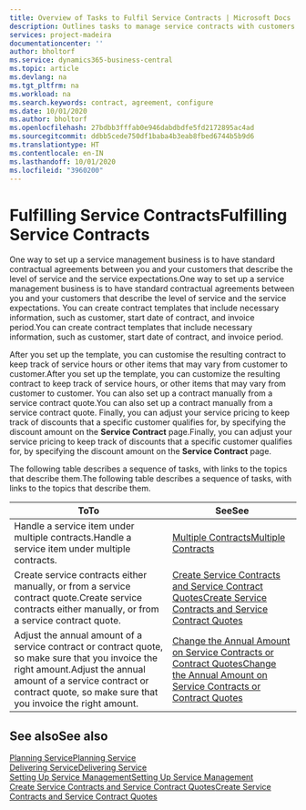 ```yaml
---
title: Overview of Tasks to Fulfil Service Contracts | Microsoft Docs
description: Outlines tasks to manage service contracts with customers.
services: project-madeira
documentationcenter: ''
author: bholtorf
ms.service: dynamics365-business-central
ms.topic: article
ms.devlang: na
ms.tgt_pltfrm: na
ms.workload: na
ms.search.keywords: contract, agreement, configure
ms.date: 10/01/2020
ms.author: bholtorf
ms.openlocfilehash: 27bdbb3fffab0e946dabdbdfe5fd2172895ac4ad
ms.sourcegitcommit: ddbb5cede750df1baba4b3eab8fbed6744b5b9d6
ms.translationtype: HT
ms.contentlocale: en-IN
ms.lasthandoff: 10/01/2020
ms.locfileid: "3960200"
---
```

# <a name="fulfilling-service-contracts"></a><span data-ttu-id="59840-103">Fulfilling Service Contracts</span><span class="sxs-lookup"><span data-stu-id="59840-103">Fulfilling Service Contracts</span></span> 
<span data-ttu-id="59840-104">One way to set up a service management business is to have standard contractual agreements between you and your customers that describe the level of service and the service expectations.</span><span class="sxs-lookup"><span data-stu-id="59840-104">One way to set up a service management business is to have standard contractual agreements between you and your customers that describe the level of service and the service expectations.</span></span> <span data-ttu-id="59840-105">You can create contract templates that include necessary information, such as customer, start date of contract, and invoice period.</span><span class="sxs-lookup"><span data-stu-id="59840-105">You can create contract templates that include necessary information, such as customer, start date of contract, and invoice period.</span></span>  
  
<span data-ttu-id="59840-106">After you set up the template, you can customise the resulting contract to keep track of service hours or other items that may vary from customer to customer.</span><span class="sxs-lookup"><span data-stu-id="59840-106">After you set up the template, you can customize the resulting contract to keep track of service hours, or other items that may vary from customer to customer.</span></span> <span data-ttu-id="59840-107">You can also set up a contract manually from a service contract quote.</span><span class="sxs-lookup"><span data-stu-id="59840-107">You can also set up a contract manually from a service contract quote.</span></span> <span data-ttu-id="59840-108">Finally, you can adjust your service pricing to keep track of discounts that a specific customer qualifies for, by specifying the discount amount on the **Service Contract** page.</span><span class="sxs-lookup"><span data-stu-id="59840-108">Finally, you can adjust your service pricing to keep track of discounts that a specific customer qualifies for, by specifying the discount amount on the **Service Contract** page.</span></span>  

<span data-ttu-id="59840-109">The following table describes a sequence of tasks, with links to the topics that describe them.</span><span class="sxs-lookup"><span data-stu-id="59840-109">The following table describes a sequence of tasks, with links to the topics that describe them.</span></span>   
  
|<span data-ttu-id="59840-110">**To**</span><span class="sxs-lookup"><span data-stu-id="59840-110">**To**</span></span>|<span data-ttu-id="59840-111">**See**</span><span class="sxs-lookup"><span data-stu-id="59840-111">**See**</span></span>|  
|------------|-------------|  
|<span data-ttu-id="59840-112">Handle a service item under multiple contracts.</span><span class="sxs-lookup"><span data-stu-id="59840-112">Handle a service item under multiple contracts.</span></span> | [<span data-ttu-id="59840-113">Multiple Contracts</span><span class="sxs-lookup"><span data-stu-id="59840-113">Multiple Contracts</span></span>](service-multiple-contracts.md)|  
|<span data-ttu-id="59840-114">Create service contracts either manually, or from a service contract quote.</span><span class="sxs-lookup"><span data-stu-id="59840-114">Create service contracts either manually, or from a service contract quote.</span></span>| [<span data-ttu-id="59840-115">Create Service Contracts and Service Contract Quotes</span><span class="sxs-lookup"><span data-stu-id="59840-115">Create Service Contracts and Service Contract Quotes</span></span>](service-how-to-create-service-contracts-and-service-contract-quotes.md)|
|<span data-ttu-id="59840-116">Adjust the annual amount of a service contract or contract quote, so make sure that you invoice the right amount.</span><span class="sxs-lookup"><span data-stu-id="59840-116">Adjust the annual amount of a service contract or contract quote, so make sure that you invoice the right amount.</span></span>|[<span data-ttu-id="59840-117">Change the Annual Amount on Service Contracts or Contract Quotes</span><span class="sxs-lookup"><span data-stu-id="59840-117">Change the Annual Amount on Service Contracts or Contract Quotes</span></span>](service-how-to-change-the-annual-amount-on-service-contracts-or-contract-quotes.md)|

## <a name="see-also"></a><span data-ttu-id="59840-118">See also</span><span class="sxs-lookup"><span data-stu-id="59840-118">See also</span></span>
[<span data-ttu-id="59840-119">Planning Service</span><span class="sxs-lookup"><span data-stu-id="59840-119">Planning Service</span></span>](service-plan-service.md)  
[<span data-ttu-id="59840-120">Delivering Service</span><span class="sxs-lookup"><span data-stu-id="59840-120">Delivering Service</span></span>](service-deliver-service.md)  
[<span data-ttu-id="59840-121">Setting Up Service Management</span><span class="sxs-lookup"><span data-stu-id="59840-121">Setting Up Service Management</span></span>](service-setup-service.md)  
[<span data-ttu-id="59840-122">Create Service Contracts and Service Contract Quotes</span><span class="sxs-lookup"><span data-stu-id="59840-122">Create Service Contracts and Service Contract Quotes</span></span>](service-how-to-create-service-contracts-and-service-contract-quotes.md)  
